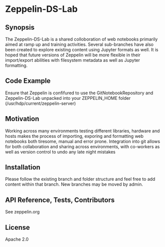 # Zeppelin-DS-Lab

## Synopsis
The Zeppelin-DS-Lab is a shared colloboration of web notebooks primarily aimed at ramp up and training activities.  Several sub-branches have also been created to explore existing content using Jupyter formats as well.  It is hoped that future versions of Zeppelin will be more flexible in their import/export abilities with filesystem metadata as well as Jupyter formatting.

## Code Example
Ensure that Zeppelin is confifured to use the GitNotebookRepository and Zeppelin-DS-Lab unpacked into your ZEPPELIN_HOME folder (/usr/hdp/current/zeppelin-server)

## Motivation
Working across many environments testing different libraries, hardware and hosts makes the process of importing, exporing and formatting web notebooks both tiresome, manual and error prone.  Integration into git allows for both collaboration and sharing across environments, with co-workers as well as version control to undo any late night mistakes

## Installation
Please follow the existing branch and folder structure and feel free to add content within that branch.  New branches may be moved by admin.

## API Reference, Tests, Contributors
See zeppelin.org

## License
Apache 2.0
